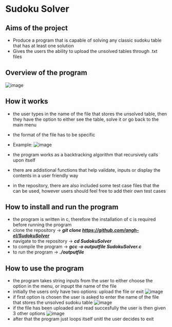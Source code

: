# Sudoku Solver

## Aims of the project
- Produce a program that is capable of solving any classic sudoku table that has at least one solution
- Gives the users the ability to upload the unsolved tables through .txt files

## Overview of the program
![image](https://github.com/angh-el/SudokuSolver/assets/123000792/7b655bf4-f14d-471c-ae1e-d6e6a94f77d2)


## How it works
- the user types in the name of the file that stores the unsolved table, then they have the option to either see the table, solve it or go back to the main menu
- the format of the file has to be specific
- Example:
  ![image](https://github.com/angh-el/SudokuSolver/assets/123000792/b561116d-e8f3-4811-b64d-a4c7b3c107ef)

- the program works as a backtracking algorithm that recursively calls upon itself
- there are addistional functions that help validate, inputs or display the contents in a user friendly way
- in the repository, there are also included some test case files that the can be used, however users should feel free to add their own test cases

## How to install and run the program
- the program is written in c, therefore the installation of c is required before running the program
- clone the repository ->
**_git clone https://github.com/angh-el/SudokuSolver_**
-  navigate to the repository ->
 **_cd SudokuSolver_**
- to compile the program ->
**_gcc -o outputfile SudokuSolver.c_**
- to run the program ->
**_./outputfile_**

## How to use the program
- the program takes string inputs from the user to either choose the option in the menu, or inpupt the name of the file
- initially the users only have two options: upload the file or exit
![image](https://github.com/angh-el/SudokuSolver/assets/123000792/3c0ec21e-937c-42af-a04a-80e03b05e177)
- if first option is chosen the user is asked to enter the name of the file that stores the unsolved sudoku table
![image](https://github.com/angh-el/SudokuSolver/assets/123000792/6a5578d2-030c-4904-8fed-5d09b95a3e34)
- if the file has been uploaded and read succesfully the user is then given 3 other options
![image](https://github.com/angh-el/SudokuSolver/assets/123000792/d4beacaa-fef6-4775-999f-b55adf62c75c)
- after that the program just loops itself unitl the user decides to exit
